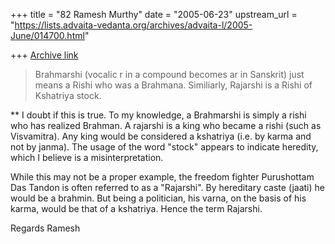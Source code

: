 +++
title = "82 Ramesh Murthy"
date = "2005-06-23"
upstream_url = "https://lists.advaita-vedanta.org/archives/advaita-l/2005-June/014700.html"

+++
[Archive link](https://lists.advaita-vedanta.org/archives/advaita-l/2005-June/014700.html)

> 
> Brahmarshi (vocalic r in a compound becomes ar in Sanskrit) just means a
> Rishi who was a Brahmana.
> Similiarly, Rajarshi is a Rishi of Kshatriya stock.

** I doubt if this is true. To my knowledge, a Brahmarshi is simply a
rishi who has realized Brahman. A rajarshi is a king who became a
rishi (such as Visvamitra). Any king would be considered a kshatriya
(i.e. by karma and not by janma). The usage of the word "stock"
appears to indicate heredity, which I believe is a misinterpretation.

While this may not be a proper example, the freedom fighter
Purushottam Das Tandon is often referred to as a "Rajarshi". By
hereditary caste (jaati) he would be a brahmin. But being a
politician, his varna, on the basis of his karma,  would be that of a
kshatriya. Hence the term Rajarshi.

Regards
Ramesh


